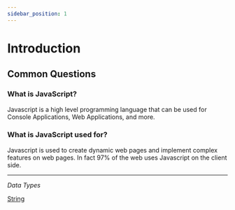 ```yaml
---
sidebar_position: 1
---
```


# Introduction

## Common Questions

### What is JavaScript?
Javascript is a high level programming language that can be used for Console Applications, Web Applications, and more.

### What is JavaScript used for?
Javascript is used to create dynamic web pages and implement complex features on web pages. In fact 97% of the web uses Javascript on the client side.

---

_Data Types_

[String](/docs/javascript/data-types/string)
